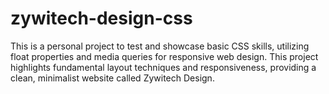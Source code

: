 # zywitech-design-css
This is a  personal project to test and showcase basic CSS skills, utilizing float properties and media queries for responsive web design. This project highlights fundamental layout techniques and responsiveness, providing a clean, minimalist website called Zywitech Design.
